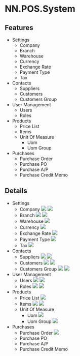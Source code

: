 # NN.POS.System 

## Features

- Settings
  - Company
  - Branch
  - Warehouse
  - Currency
  - Exchange Rate
  - Payment Type
  - Tax
- Contacts
  - Suppliers
  - Customers
  - Customers Group
- User Management
  - Users
  - Roles
- Products
  - Price List
  - Items
  - Unit Of Measure
    - Uom
    - Uom Group
- Purchases
  - Purchase Order
  - Purchase PO
  - Purchase A/P
  - Purchase Credit Memo


## Details

- Settings
  - Company
    ![](Sources/company.png)
    ![](Sources/company_create.png)
  - Branch
    ![](Sources/branch.png)
    ![](Sources/branch_create.png)
  - Warehouse
    ![](Sources/warehouse.png)
  - Currency
    ![](Sources/ccy.png)
  - Exchange Rate
    ![](Sources/exchange_rate.png)
  - Payment Type
    ![](Sources/payment_type.png)
  - Tax
    ![](Sources/tax.png)
- Contacts
  - Suppliers
    ![](Sources/supplier.png)
    ![](Sources/supplier_create.png)
  - Customers
    ![](Sources/customer.png)
    ![](Sources/customer_create.png)
  - Customers Group
    ![](Sources/customer_group.png)
    ![](Sources/customer_group_create.png)
- User Management
  - Users
    ![](Sources/user.png)
    ![](Sources/user_create.png)
  - Roles
    ![](Sources/role.png)
    ![](Sources/role_create.png)
- Products
  - Price List
    ![](Sources/price_list.png)
  - Items
    ![](Sources/item.png)
    ![](Sources/item_create.png)
  - Unit Of Measure
    - Uom
      ![](Sources/uom.png)
    - Uom Group
      ![](Sources/uom_group.png)
- Purchases
  - Purchase Order
    ![](Sources/purchase_order.png)
  - Purchase PO
  - Purchase A/P
  - Purchase Credit Memo
